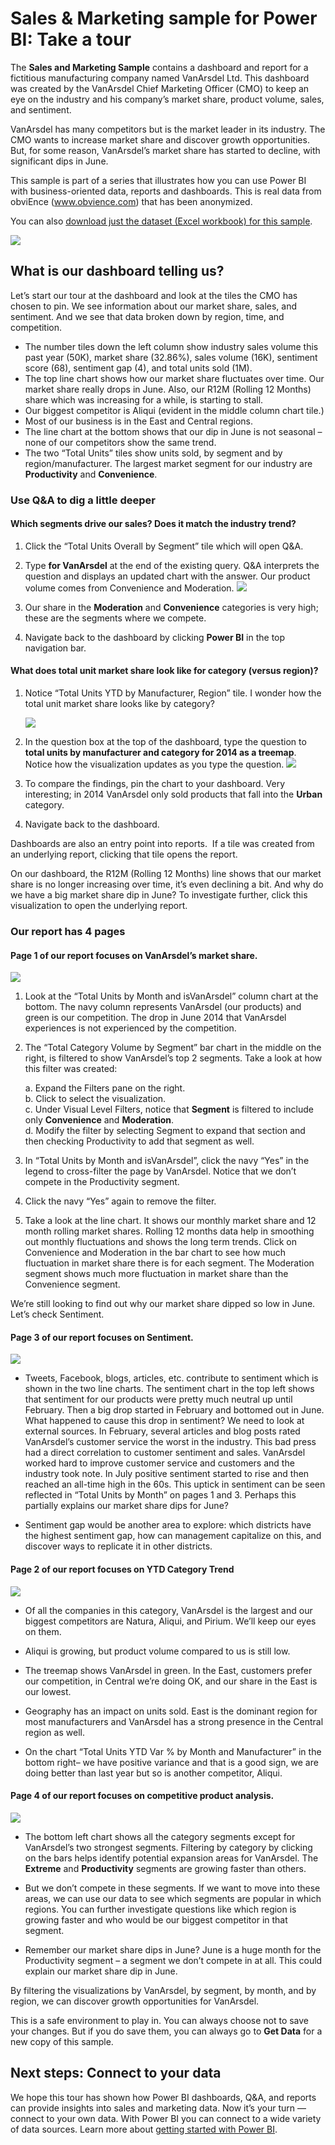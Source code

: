 ﻿<properties
   pageTitle="Sales & Marketing sample for Power BI: Take a tour"
   description="Sales & Marketing sample for Power BI: Take a tour"
   services="powerbi"
   documentationCenter=""
   authors="amandacofsky"
   manager="mblythe"
   backup=""
   editor=""
   tags=""
   qualityFocus="no"
   qualityDate=""/>

<tags
   ms.service="powerbi"
   ms.devlang="NA"
   ms.topic="article"
   ms.tgt_pltfrm="NA"
   ms.workload="powerbi"
   ms.date="06/16/2016"
   ms.author="amac"/>

# Sales & Marketing sample for Power BI: Take a tour  

The **Sales and Marketing Sample** contains a dashboard and report for a fictitious manufacturing company named VanArsdel Ltd. This dashboard was created by the VanArsdel Chief Marketing Officer (CMO) to keep an eye on the industry and his company’s market share, product volume, sales, and sentiment.

VanArsdel has many competitors but is the market leader in its industry. The CMO wants to increase market share and discover growth opportunities. But, for some reason, VanArsdel’s market share has started to decline, with significant dips in June.

This sample is part of a series that illustrates how you can use Power BI with business-oriented data, reports and dashboards. This is real data from obviEnce (www.obvience.com) that has been anonymized.

You can also [download just the dataset (Excel workbook) for this sample](http://go.microsoft.com/fwlink/?LinkId=528592).

![](media/powerbi-sample-sales-and-marketing-take-a-tour/sales1.png)

## What is our dashboard telling us?  
Let’s start our tour at the dashboard and look at the tiles the CMO has chosen to pin. We see information about our market share, sales, and sentiment. And we see that data broken down by region, time, and competition.

-   The number tiles down the left column show industry sales volume this past year (50K), market share (32.86%), sales volume (16K), sentiment score (68), sentiment gap (4), and total units sold (1M).
-   The top line chart shows how our market share fluctuates over time. Our market share really drops in June. Also, our R12M (Rolling 12 Months) share which was increasing for a while, is starting to stall.
-   Our biggest competitor is Aliqui (evident in the middle column chart tile.)
-   Most of our business is in the East and Central regions.
-   The line chart at the bottom shows that our dip in June is not seasonal – none of our competitors show the same trend.
-   The two “Total Units” tiles show units sold, by segment and by region/manufacturer. The largest market segment for our industry are **Productivity** and **Convenience**.

### Use Q&A to dig a little deeper  
#### Which segments drive our sales? Does it match the industry trend?  
1.  Click the “Total Units Overall by Segment” tile which will open Q&A.

2.  Type **for VanArsdel** at the end of the existing query. Q&A interprets the question and displays an updated chart with the answer. Our product volume comes from Convenience and Moderation.
    ![](media/powerbi-sample-sales-and-marketing-take-a-tour/sales2.png)

3.  Our share in the **Moderation** and **Convenience** categories is very high; these are the segments where we compete.

4.  Navigate back to the dashboard by clicking **Power BI** in the top navigation bar.

#### What does total unit market share look like for category (versus region)?  
1.  Notice “Total Units YTD by Manufacturer, Region” tile. I wonder how the total unit market share looks like by category? 

    ![](media/powerbi-sample-sales-and-marketing-take-a-tour/sales3.png)

2.  In the question box at the top of the dashboard, type the question to **total units by manufacturer and category for 2014 as a treemap**. Notice how the visualization updates as you type the question.
    ![](media/powerbi-sample-sales-and-marketing-take-a-tour/totalUnitsByManufacturerAndCategoryFor2014AsATreemap.png)

3.  To compare the findings, pin the chart to your dashboard. Very interesting; in 2014 VanArsdel only sold products that fall into the **Urban** category.

4.  Navigate back to the dashboard.

Dashboards are also an entry point into reports.  If a tile was created from an underlying report, clicking that tile opens the report. 

On our dashboard, the R12M (Rolling 12 Months) line shows that our market share is no longer increasing over time, it’s even declining a bit. And why do we have a big market share dip in June? To investigate further, click this visualization to open the underlying report.

### Our report has 4 pages  
#### Page 1 of our report focuses on VanArsdel’s market share.   
![](media/powerbi-sample-sales-and-marketing-take-a-tour/sales5.png)

1.  Look at the “Total Units by Month and isVanArsdel” column chart at the bottom. The navy column represents VanArsdel (our products) and green is our competition. The drop in June 2014 that VanArsdel experiences is not experienced by the competition.

2.  The “Total Category Volume by Segment” bar chart in the middle on the right, is filtered to show VanArsdel’s top 2 segments. Take a look at how this filter was created:  

	a.  Expand the Filters pane on the right.  
    b.  Click to select the visualization.  
    c.  Under Visual Level Filters, notice that **Segment** is filtered to include only **Convenience** and **Moderation**.  
    d.  Modify the filter by selecting Segment to expand that section and then checking Productivity to add that segment as well.  

3.  In “Total Units by Month and isVanArsdel”, click the navy “Yes” in the legend to cross-filter the page by VanArsdel. Notice that we don’t compete in the Productivity segment.

4.  Click the navy “Yes” again to remove the filter.

5.  Take a look at the line chart. It shows our monthly market share and 12 month rolling market shares. Rolling 12 months data help in smoothing out monthly fluctuations and shows the long term trends. Click on Convenience and Moderation in the bar chart to see how much fluctuation in market share there is for each segment. The Moderation segment shows much more fluctuation in market share than the Convenience segment.

We’re still looking to find out why our market share dipped so low in June. Let’s check Sentiment.

#### Page 3 of our report focuses on Sentiment.  
![](media/powerbi-sample-sales-and-marketing-take-a-tour/sales6.png)

-   Tweets, Facebook, blogs, articles, etc. contribute to sentiment which is shown in the two line charts. The sentiment chart in the top left shows that sentiment for our products were pretty much neutral up until February. Then a big drop started in February and bottomed out in June. What happened to cause this drop in sentiment? We need to look at external sources. In February, several articles and blog posts rated VanArsdel’s customer service the worst in the industry. This bad press had a direct correlation to customer sentiment and sales. VanArsdel worked hard to improve customer service and customers and the industry took note. In July positive sentiment started to rise and then reached an all-time high in the 60s. This uptick in sentiment can be seen reflected in “Total Units by Month” on pages 1 and 3. Perhaps this partially explains our market share dips for June?

-   Sentiment gap would be another area to explore: which districts have the highest sentiment gap, how can management capitalize on this, and discover ways to replicate it in other districts.

#### Page 2 of our report focuses on YTD Category Trend  
![](media/powerbi-sample-sales-and-marketing-take-a-tour/reportPage2.png)

-   Of all the companies in this category, VanArsdel is the largest and our biggest competitors are Natura, Aliqui, and Pirium. We’ll keep our eyes on them.

-   Aliqui is growing, but product volume compared to us is still low.

-   The treemap shows VanArsdel in green. In the East, customers prefer our competition, in Central we’re doing OK, and our share in the East is our lowest.

-   Geography has an impact on units sold. East is the dominant region for most manufacturers and VanArsdel has a strong presence in the Central region as well.

-   On the chart “Total Units YTD Var % by Month and Manufacturer” in the bottom right– we have positive variance and that is a good sign, we are doing better than last year but so is another competitor, Aliqui.

#### Page 4 of our report focuses on competitive product analysis.  
![](media/powerbi-sample-sales-and-marketing-take-a-tour/sales8.png)

-   The bottom left chart shows all the category segments except for VanArsdel’s two strongest segments. Filtering by category by clicking on the bars helps identify potential expansion areas for VanArsdel. The **Extreme** and **Productivity** segments are growing faster than others.

-   But we don’t compete in these segments. If we want to move into these areas, we can use our data to see which segments are popular in which regions. You can further investigate questions like which region is growing faster and who would be our biggest competitor in that segment.

-   Remember our market share dips in June? June is a huge month for the Productivity segment – a segment we don’t compete in at all. This could explain our market share dip in June.

By filtering the visualizations by VanArsdel, by segment, by month, and by region, we can discover growth opportunities for VanArsdel.

This is a safe environment to play in. You can always choose not to save your changes. But if you do save them, you can always go to **Get Data** for a new copy of this sample.

## Next steps: Connect to your data  
We hope this tour has shown how Power BI dashboards, Q&A, and reports can provide insights into sales and marketing data. Now it’s your turn — connect to your own data. With Power BI you can connect to a wide variety of data sources. Learn more about [getting started with Power BI](https://support.office.com/article/Get-Started-with-Power-BI-Preview-0f0237e2-f74f-49ab-82ea-1990c3c3deb8).  
